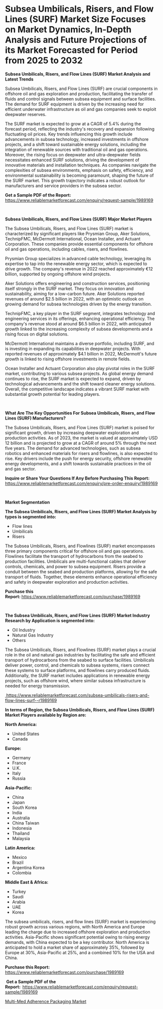 <p><h1>Subsea Umbilicals, Risers, and Flow Lines (SURF) Market Size Focuses on Market Dynamics, In-Depth Analysis and Future Projections of its Market Forecasted for Period from 2025 to 2032</h1></p><p><strong>Subsea Umbilicals, Risers, and Flow Lines (SURF) Market Analysis and Latest Trends</strong></p>
<p><p>Subsea Umbilicals, Risers, and Flow Lines (SURF) are crucial components in offshore oil and gas exploration and production, facilitating the transfer of fluids and control signals between subsea equipment and surface facilities. The demand for SURF equipment is driven by the increasing need for efficient underwater infrastructure as oil and gas companies seek to exploit deepwater reserves. </p><p>The SURF market is expected to grow at a CAGR of 5.4% during the forecast period, reflecting the industry's recovery and expansion following fluctuating oil prices. Key trends influencing this growth include advancements in subsea technology, increased investments in offshore projects, and a shift toward sustainable energy solutions, including the integration of renewable sources with traditional oil and gas operations. Moreover, the rising focus on deepwater and ultra-deepwater fields necessitates enhanced SURF solutions, driving the development of innovative materials and installation techniques. As companies navigate the complexities of subsea environments, emphasis on safety, efficiency, and environmental sustainability is becoming paramount, shaping the future of the SURF market. This growth trajectory indicates a robust outlook for manufacturers and service providers in the subsea sector.</p></p>
<p><strong>Get a Sample PDF of the Report:&nbsp;</strong> <a href="https://www.reliablemarketforecast.com/enquiry/request-sample/1989169?utm_campaign=2455&utm_medium=2&utm_source=Github&utm_content=ia&utm_term=28032025&utm_id=subsea-umbilicals-risers-and-flow-lines-surf">https://www.reliablemarketforecast.com/enquiry/request-sample/1989169</a></p>
<p>&nbsp;</p>
<p><strong>Subsea Umbilicals, Risers, and Flow Lines (SURF) Major Market Players</strong></p>
<p><p>The Subsea Umbilicals, Risers, and Flow Lines (SURF) market is characterized by significant players like Prysmian Group, Aker Solutions, TechnipFMC, McDermott International, Ocean Installer, and Actuant Corporation. These companies provide essential components for offshore oil and gas operations, including cables, risers, and flowlines.</p><p>Prysmian Group specializes in advanced cable technology, leveraging its expertise to tap into the renewable energy sector, which is expected to drive growth. The company's revenue in 2022 reached approximately €12 billion, supported by ongoing offshore wind projects.</p><p>Aker Solutions offers engineering and construction services, positioning itself strongly in the SURF market. They focus on innovation and sustainability, aiming for a low-carbon future. Aker Solutions reported revenues of around $2.5 billion in 2022, with an optimistic outlook on growing demand for subsea technologies driven by the energy transition.</p><p>TechnipFMC, a key player in the SURF segment, integrates technology and engineering services in its offerings, enhancing operational efficiency. The company's revenue stood at around $6.5 billion in 2022, with anticipated growth linked to the increasing complexity of subsea developments and a rising focus on digital solutions.</p><p>McDermott International maintains a diverse portfolio, including SURF, and is investing in expanding its capabilities in deepwater projects. With reported revenues of approximately $4.1 billion in 2022, McDermott's future growth is linked to rising offshore investments in remote fields.</p><p>Ocean Installer and Actuant Corporation also play pivotal roles in the SURF market, contributing to various subsea projects. As global energy demand continues to rise, the SURF market is expected to expand, driven by technological advancements and the shift toward cleaner energy solutions. Overall, the competitive landscape indicates a vibrant SURF market with substantial growth potential for leading players.</p></p>
<p>&nbsp;</p>
<p><strong>What Are The Key Opportunities For Subsea Umbilicals, Risers, and Flow Lines (SURF) Manufacturers?</strong></p>
<p><p>The Subsea Umbilicals, Risers, and Flow Lines (SURF) market is poised for significant growth, driven by increasing deepwater exploration and production activities. As of 2023, the market is valued at approximately USD 12 billion and is projected to grow at a CAGR of around 5% through the next five years. The demand for advanced technologies, such as subsea robotics and enhanced materials for risers and flowlines, is also expected to rise. Key drivers include the push for energy security, offshore renewable energy developments, and a shift towards sustainable practices in the oil and gas sector.</p></p>
<p><strong>Inquire or Share Your Questions If Any Before Purchasing This Report:</strong> <a href="https://www.reliablemarketforecast.com/enquiry/pre-order-enquiry/1989169?utm_campaign=2455&utm_medium=2&utm_source=Github&utm_content=ia&utm_term=28032025&utm_id=subsea-umbilicals-risers-and-flow-lines-surf">https://www.reliablemarketforecast.com/enquiry/pre-order-enquiry/1989169</a></p>
<p>&nbsp;</p>
<p><strong>Market Segmentation</strong></p>
<p><strong>The Subsea Umbilicals, Risers, and Flow Lines (SURF) Market Analysis by types is segmented into:</strong></p>
<p><ul><li>Flow lines</li><li>Umbilicals</li><li>Risers</li></ul></p>
<p><p>The Subsea Umbilicals, Risers, and Flowlines (SURF) market encompasses three primary components critical for offshore oil and gas operations. Flowlines facilitate the transport of hydrocarbons from the seabed to production facilities. Umbilicals are multi-functional cables that deliver controls, chemicals, and power to subsea equipment. Risers provide a conduit between the seabed and production platforms, allowing for the safe transport of fluids. Together, these elements enhance operational efficiency and safety in deepwater exploration and production activities.</p></p>
<p><strong>Purchase this Report:&nbsp;</strong><a href="https://www.reliablemarketforecast.com/purchase/1989169?utm_campaign=2455&utm_medium=2&utm_source=Github&utm_content=ia&utm_term=28032025&utm_id=subsea-umbilicals-risers-and-flow-lines-surf">https://www.reliablemarketforecast.com/purchase/1989169</a></p>
<p>&nbsp;</p>
<p><strong>The Subsea Umbilicals, Risers, and Flow Lines (SURF) Market Industry Research by Application is segmented into:</strong></p>
<p><ul><li>Oil Industry</li><li>Natural Gas Industry</li><li>Others</li></ul></p>
<p><p>The Subsea Umbilicals, Risers, and Flowlines (SURF) market plays a crucial role in the oil and natural gas industries by facilitating the safe and efficient transport of hydrocarbons from the seabed to surface facilities. Umbilicals deliver power, control, and chemicals to subsea systems, risers connect these systems to surface platforms, and flowlines carry produced fluids. Additionally, the SURF market includes applications in renewable energy projects, such as offshore wind, where similar subsea infrastructure is needed for energy transmission.</p></p>
<p><a href="https://www.reliablemarketforecast.com/subsea-umbilicals-risers-and-flow-lines-surf--r1989169?utm_campaign=2455&utm_medium=2&utm_source=Github&utm_content=ia&utm_term=28032025&utm_id=subsea-umbilicals-risers-and-flow-lines-surf">&nbsp;https://www.reliablemarketforecast.com/subsea-umbilicals-risers-and-flow-lines-surf--r1989169</a></p>
<p><strong>In terms of Region, the Subsea Umbilicals, Risers, and Flow Lines (SURF) Market Players available by Region are:</strong></p>
<p>
    <p> <strong> North America: </strong>
        <ul>
            <li>United States</li>
            <li>Canada</li>
        </ul>
        </p> 
    <p> <strong> Europe: </strong>
        <ul>
            <li>Germany</li>
            <li>France</li>
            <li>U.K.</li>
            <li>Italy</li>
            <li>Russia</li>
        </ul>
        </p> 
    <p> <strong> Asia-Pacific: </strong>
        <ul>
            <li>China</li>
            <li>Japan</li>
            <li>South Korea</li>
            <li>India</li>
            <li>Australia</li>
            <li>China Taiwan</li>
            <li>Indonesia</li>
            <li>Thailand</li>
            <li>Malaysia</li>
        </ul>
        </p> 
    <p> <strong> Latin America: </strong>
        <ul>
            <li>Mexico</li>
            <li>Brazil</li>
            <li>Argentina Korea</li>
            <li>Colombia</li>
        </ul>
        </p> 
    <p> <strong> Middle East & Africa: </strong>
        <ul>
            <li>Turkey</li>
            <li>Saudi</li>
            <li>Arabia</li>
            <li>UAE</li>
            <li>Korea</li>
        </ul>
    </p>
    </p>
<p><p>The subsea umbilicals, risers, and flow lines (SURF) market is experiencing robust growth across various regions, with North America and Europe leading the charge due to increased offshore exploration and production activities. Asia-Pacific shows significant potential owing to rising energy demands, with China expected to be a key contributor. North America is anticipated to hold a market share of approximately 35%, followed by Europe at 30%, Asia-Pacific at 25%, and a combined 10% for the USA and China.</p></p>
<p><strong>Purchase this Report: </strong><a href="https://www.reliablemarketforecast.com/purchase/1989169?utm_campaign=2455&utm_medium=2&utm_source=Github&utm_content=ia&utm_term=28032025&utm_id=subsea-umbilicals-risers-and-flow-lines-surf">https://www.reliablemarketforecast.com/purchase/1989169</a></p>
<p>&nbsp;<strong>Get a Sample PDF of the Report:&nbsp;&nbsp;</strong><a href="https://www.reliablemarketforecast.com/enquiry/request-sample/1989169?utm_campaign=2455&utm_medium=2&utm_source=Github&utm_content=ia&utm_term=28032025&utm_id=subsea-umbilicals-risers-and-flow-lines-surf">https://www.reliablemarketforecast.com/enquiry/request-sample/1989169</a></p>
<p><strong></strong></p>
<p><p><a href="https://github.com/AshikRahman991/Market-Research-Report-List-2/blob/main/multi-med-adherence-packaging-market.md?utm_campaign=2455&utm_medium=2&utm_source=Github&utm_content=ia&utm_term=28032025&utm_id=subsea-umbilicals-risers-and-flow-lines-surf">Multi-Med Adherence Packaging Market</a></p></p>